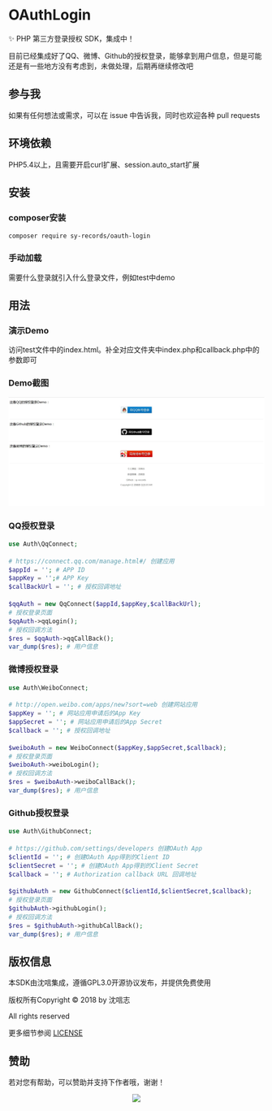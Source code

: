 # OAuthLogin

:sparkles: PHP 第三方登录授权 SDK，集成中！   

目前已经集成好了QQ、微博、Github的授权登录，能够拿到用户信息，但是可能还是有一些地方没有考虑到，未做处理，后期再继续修改吧   

## 参与我

如果有任何想法或需求，可以在 issue 中告诉我，同时也欢迎各种 pull requests

## 环境依赖

PHP5.4以上，且需要开启curl扩展、session.auto_start扩展

## 安装

### composer安装

```
composer require sy-records/oauth-login
```

### 手动加载

需要什么登录就引入什么登录文件，例如test中demo

## 用法

### 演示Demo

访问test文件中的index.html。补全对应文件夹中index.php和callback.php中的参数即可

### Demo截图

<p align="center">
    <img src="./test/images/demo.jpg">
</p>

### QQ授权登录

```php
use Auth\QqConnect;

# https://connect.qq.com/manage.html#/ 创建应用
$appId = ''; # APP ID
$appKey = '';# APP Key
$callBackUrl = ''; # 授权回调地址

$qqAuth = new QqConnect($appId,$appKey,$callBackUrl);
# 授权登录页面
$qqAuth->qqLogin();
# 授权回调方法
$res = $qqAuth->qqCallBack();
var_dump($res); # 用户信息
```

### 微博授权登录

```php
use Auth\WeiboConnect;

# http://open.weibo.com/apps/new?sort=web 创建网站应用
$appKey = ''; # 网站应用申请后的App Key
$appSecret = ''; # 网站应用申请后的App Secret
$callback = ''; # 授权回调地址

$weiboAuth = new WeiboConnect($appKey,$appSecret,$callback);
# 授权登录页面
$weiboAuth->weiboLogin();
# 授权回调方法
$res = $weiboAuth->weiboCallBack();
var_dump($res); # 用户信息
```

### Github授权登录

```php
use Auth\GithubConnect;

# https://github.com/settings/developers 创建OAuth App
$clientId = ''; # 创建OAuth App得到的Client ID
$clientSecret = ''; # 创建OAuth App得到的Client Secret
$callback = ''; # Authorization callback URL 回调地址

$githubAuth = new GithubConnect($clientId,$clientSecret,$callback);
# 授权登录页面
$githubAuth->githubLogin();
# 授权回调方法
$res = $githubAuth->githubCallBack();
var_dump($res); # 用户信息
```

## 版权信息

本SDK由沈唁集成，遵循GPL3.0开源协议发布，并提供免费使用   

版权所有Copyright © 2018 by 沈唁志   

All rights reserved   

更多细节参阅 [LICENSE](https://github.com/sy-records/OAuthLogin/blob/master/LICENSE) 

## 赞助

若对您有帮助，可以赞助并支持下作者哦，谢谢！   

<p align="center">
    <img src="http://wx3.sinaimg.cn/mw690/0060lm7Tly1fsv8nvbc0qj30m80hq425.jpg" >
</p>
